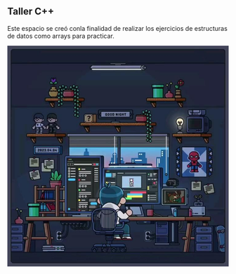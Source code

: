 ## Taller C++

Este espacio se creó conla finalidad de realizar los ejercicios de estructuras de datos como arrays para practicar.

![Descripción](imagen/programacion.jpeg)
